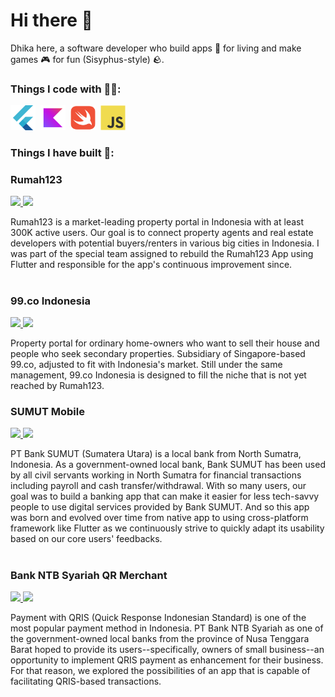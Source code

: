 # Hi there 👋

Dhika here, a software developer who build apps 📱 for living and make games 🎮 for fun (Sisyphus-style) 🪨. <br />
  
### Things I code with 👨‍💻:

<div>
  <img src="https://github.com/devicons/devicon/blob/master/icons/flutter/flutter-original.svg" title="Flutter" alt="Flutter" width="40" height="40"/>&nbsp;
  <img src="https://github.com/devicons/devicon/blob/master/icons/kotlin/kotlin-original.svg" title="Kotlin" alt="Kotlin" width="40" height="40"/>&nbsp;
  <img src="https://github.com/devicons/devicon/blob/master/icons/swift/swift-original.svg" title="Swift" alt="Swift" width="40" height="40"/>&nbsp;
  <img src="https://github.com/devicons/devicon/blob/master/icons/javascript/javascript-original.svg" title="Javascript" alt="Javascript" width="40" height="40"/>&nbsp;
<div>

### Things I have built 🔧:

### Rumah123
<div>
  <a href="https://play.google.com/store/apps/details?id=com.rumah123&hl=id"> 
    <img src="https://upload.wikimedia.org/wikipedia/commons/7/78/Google_Play_Store_badge_EN.svg" height="36">
  </a>
  <a href="https://apps.apple.com/id/app/rumah123/id644854546"> 
    <img src="https://upload.wikimedia.org/wikipedia/commons/3/3c/Download_on_the_App_Store_Badge.svg" height="36">
  </a>
</div>

Rumah123 is a market-leading property portal in Indonesia with at least 300K active users. Our goal is to connect property agents and real estate developers with potential buyers/renters in various big cities in Indonesia. I was part of the special team assigned to rebuild the Rumah123 App using Flutter and responsible for the app's continuous improvement since.

#

### 99.co Indonesia
<div>
  <a href="https://play.google.com/store/apps/details?id=com.urbanindo.android&hl=id"> 
    <img src="https://upload.wikimedia.org/wikipedia/commons/7/78/Google_Play_Store_badge_EN.svg" height="36">
  </a>
  <a href="https://apps.apple.com/id/app/99-co-indonesia/id787339517"> 
    <img src="https://upload.wikimedia.org/wikipedia/commons/3/3c/Download_on_the_App_Store_Badge.svg" height="36">
  </a>
</div>

Property portal for ordinary home-owners who want to sell their house and people who seek secondary properties. Subsidiary of Singapore-based 99.co, adjusted to fit with Indonesia's market. Still under the same management, 99.co Indonesia is designed to fill the niche that is not yet reached by Rumah123.

### SUMUT Mobile
<div>
  <a href="https://play.google.com/store/apps/details?id=mbank.sumut&hl=id"> 
    <img src="https://upload.wikimedia.org/wikipedia/commons/7/78/Google_Play_Store_badge_EN.svg" height="36">
  </a>
  <a href="https://apps.apple.com/id/app/sumut-mobile/id1089844839?l=id"> 
    <img src="https://upload.wikimedia.org/wikipedia/commons/3/3c/Download_on_the_App_Store_Badge.svg" height="36">
  </a>
</div>


PT Bank SUMUT (Sumatera Utara) is a local bank from North Sumatra, Indonesia. As a government-owned local bank, Bank SUMUT has been used by all civil servants working in North Sumatra for financial transactions including payroll and cash transfer/withdrawal. With so many users, our goal was to build a banking app that can make it easier for less tech-savvy people to use digital services provided by Bank SUMUT. And so this app was born and evolved over time from native app to using cross-platform framework like Flutter as we continuously strive to quickly adapt its usability based on our core users' feedbacks.

#

### Bank NTB Syariah QR Merchant
<div>
  <a href="https://play.google.com/store/apps/details?id=mbank.ntbmerchant&hl=id"> 
    <img src="https://upload.wikimedia.org/wikipedia/commons/7/78/Google_Play_Store_badge_EN.svg" height="36">
  </a>
  <a href="https://apps.apple.com/us/app/ntb-syariah-merchant/id1585790207?platform=iphone"> 
    <img src="https://upload.wikimedia.org/wikipedia/commons/3/3c/Download_on_the_App_Store_Badge.svg" height="36">
  </a>
</div>

Payment with QRIS (Quick Response Indonesian Standard) is one of the most popular payment method in Indonesia. PT Bank NTB Syariah as one of the government-owned local banks from the province of Nusa Tenggara Barat hoped to provide its users--specifically, owners of small business--an opportunity to implement QRIS payment as enhancement for their business. For that reason, we explored the possibilities of an app that is capable of facilitating QRIS-based transactions.

